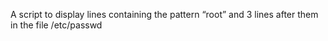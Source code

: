 A script to display lines containing the pattern “root” and 3 lines after them in the file /etc/passwd
